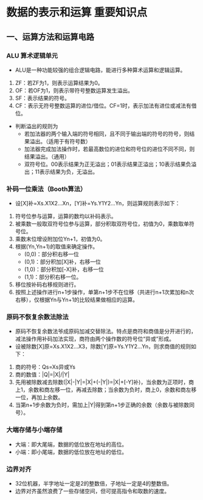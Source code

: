 # 数据的表示和运算 重要知识点

## 一、运算方法和运算电路

### ALU 算术逻辑单元

- ALU是一种功能较强的组合逻辑电路，能进行多种算术运算和逻辑运算。

1. ZF：若ZF为1，则表示运算结果为0。
2. OF：若OF为1，则表示带符号整数运算发生溢出。
3. SF：表示结果的符号。
4. CF：表示无符号整数运算的进位/借位。CF=1时，表示加法有进位或减法有借位。

- 判断溢出的规则为
  - 若加法器的两个输入端的符号相同，且不同于输出端的符号的符号，则结果溢出。（适用于有符号数）
  - 加法器完成加法操作时，若最高数位的进位和符号位的进位不同不同，则结果溢出。（通用）
  - 双符号位。00表示结果为正无溢出；01表示结果正溢出；10表示结果负溢出；11表示结果为负，无溢出。

### 补码一位乘法（Booth算法）

- 设[X]补=Xs.X1X2...Xn，[Y]补=Ys.Y1Y2...Yn，则运算规则表示如下：

1. 符号位参与运算，运算的数均以补码表示。
2. 被乘数一般取双符号位参与运算，部分积取双符号位，初值为0，乘数取单符号位。
3. 乘数末位增设附加位Yn+1，初值为0。
4. 根据(Yn,Yn+1)的取值来确定操作。
   - (0,0)：部分积右移一位
   - (0,1)：部分积加[X]补，右移一位
   - (1,0)：部分积加[-X]补，右移一位
   - (1,1)：部分积右移一位。
5. 移位按补码右移规则进行。
6. 按照上述操作进行n+1步操作，单第n+1步不在位移（共进行n+1次累加和n次右移），仅根据Yn与Yn+1的比较结果做相应的运算。

### 原码不恢复余数法除法

- 原码不恢复余数法爷成原码加减交替除法。特点是商符和商值是分开进行的，减法操作用补码加法实现，商符由两个操作数的符号位“异或”形成。
- 设被除数[X]原=Xs.X1X2...X3，除数[Y]原=Ys.Y1Y2...Yn，则求商值的规则如下：

1. 商的符号：Qs=Xs异或Ys
2. 商的数值：|Q|=|X|/|Y|
3. 先用被除数减去除数(|X|-|Y|=|X|+(-|Y|)=|X|+[-Y]补)，当余数为正项时，商上1，余数和商左移一位，再减去除数；当余数为负时，商上0，余数和商左移一位，再加上余数。
4. 当第n+1步余数为负时，需加上|Y|得到第n+1步正确的余数（余数与被除数同号）。

### 大端存储与小端存储

- 大端：即大尾端，数据的低位放在地址的高位。
- 小端：即小尾端，数据的低位放在地址的低位。

### 边界对齐

- 32位机器，半字地址一定是2的整数倍，子地址一定是4的整数倍。
- 边界对齐虽然浪费了一些存储空间，但可提高指令和取数的速度。
